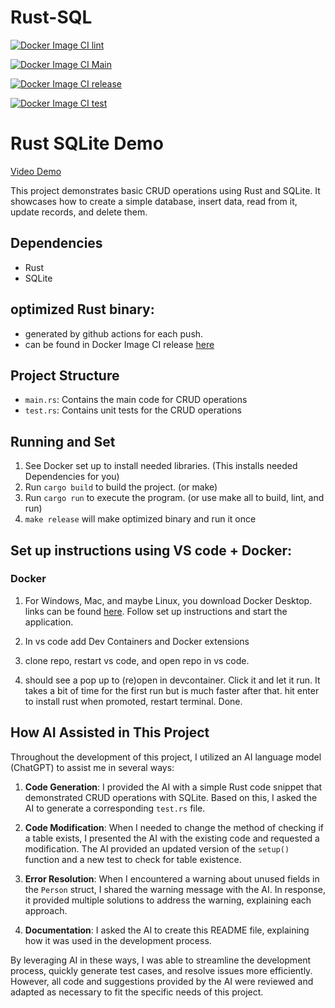 # Rust-SQL

[![Docker Image CI lint](https://github.com/Nathan-Bush46/IDS706-rust-IP2/actions/workflows/lint.yml/badge.svg)](https://github.com/Nathan-Bush46/IDS706-rust-IP2/actions/workflows/lint.yml)

[![Docker Image CI Main](https://github.com/Nathan-Bush46/IDS706-rust-IP2/actions/workflows/main.yml/badge.svg)](https://github.com/Nathan-Bush46/IDS706-rust-IP2/actions/workflows/main.yml)

[![Docker Image CI release](https://github.com/Nathan-Bush46/IDS706-rust-IP2/actions/workflows/make_release_binary.yml/badge.svg)](https://github.com/Nathan-Bush46/IDS706-rust-IP2/actions/workflows/make_release_binary.yml)

[![Docker Image CI test](https://github.com/Nathan-Bush46/IDS706-rust-IP2/actions/workflows/test.yml/badge.svg)](https://github.com/Nathan-Bush46/IDS706-rust-IP2/actions/workflows/test.yml)

# Rust SQLite Demo

[Video Demo](https://www.youtube.com/watch?v=KQPPUOnUfpY)

This project demonstrates basic CRUD operations using Rust and SQLite. It showcases how to create a simple database, insert data, read from it, update records, and delete them.

## Dependencies

- Rust
- SQLite

## optimized Rust binary:

* generated by github actions for each push.
* can be found in Docker Image CI release [here](https://github.com/Nathan-Bush46/IDS706-rust-IP2/actions)

## Project Structure

- `main.rs`: Contains the main code for CRUD operations
- `test.rs`: Contains unit tests for the CRUD operations

## Running and Set

1. See Docker set up to install needed libraries. (This installs needed Dependencies for you)
3. Run `cargo build` to build the project. (or make)
4. Run `cargo run` to execute the program. (or use make all to build, lint, and run)
5. `make release` will make optimized binary and run it once
 
## Set up instructions using VS code + Docker: 
### Docker

1. For Windows, Mac, and maybe Linux, you download Docker Desktop. links can be found [here](https://docs.docker.com/engine/install/). Follow set up instructions and start the application.

2. In vs code add Dev Containers and Docker extensions 

3. clone repo, restart vs code, and open repo in vs code.

4. should see a pop up to (re)open in devcontainer. Click it and let it run. It takes a bit of time for the first run but is much faster after that. hit enter to install rust when promoted, restart terminal. Done.


## How AI Assisted in This Project

Throughout the development of this project, I utilized an AI language model (ChatGPT) to assist me in several ways:

1. **Code Generation**: I provided the AI with a simple Rust code snippet that demonstrated CRUD operations with SQLite. Based on this, I asked the AI to generate a corresponding `test.rs` file.

2. **Code Modification**: When I needed to change the method of checking if a table exists, I presented the AI with the existing code and requested a modification. The AI provided an updated version of the `setup()` function and a new test to check for table existence.

3. **Error Resolution**: When I encountered a warning about unused fields in the `Person` struct, I shared the warning message with the AI. In response, it provided multiple solutions to address the warning, explaining each approach.

4. **Documentation**: I asked the AI to create this README file, explaining how it was used in the development process.

By leveraging AI in these ways, I was able to streamline the development process, quickly generate test cases, and resolve issues more efficiently. However, all code and suggestions provided by the AI were reviewed and adapted as necessary to fit the specific needs of this project.

